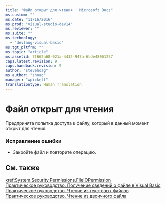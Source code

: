 ```yaml
---
title: "Файл открыт для чтения | Microsoft Docs"
ms.custom: ""
ms.date: "11/16/2016"
ms.prod: "visual-studio-dev14"
ms.reviewer: ""
ms.suite: ""
ms.technology: 
  - "devlang-visual-basic"
ms.tgt_pltfrm: ""
ms.topic: "article"
ms.assetid: 7f662a68-021a-4432-947a-6bde48061257
caps.latest.revision: 9
caps.handback.revision: 9
author: "stevehoag"
ms.author: "shoag"
manager: "wpickett"
translationtype: Human Translation
---
```

# Файл открыт для чтения
Предпринята попытка доступа к файлу, который в данный момент открыт для чтения.  
  
### Исправление ошибки  
  
-   Закройте файл и повторите операцию.  
  
## См. также  
 <xref:System.Security.Permissions.FileIOPermission>   
 [Практическое руководство. Получение сведений о файле в Visual Basic](http://msdn.microsoft.com/ru-ru/ca0720ec-f40e-4c11-9748-0ce1685c78f0)   
 [Практическое руководство. Чтение из текстовых файлов](../../visual-basic/developing-apps/programming/drives-directories-files/how-to-read-from-text-files.md)   
 [Практическое руководство. Чтение из двоичного файла](../../visual-basic/developing-apps/programming/drives-directories-files/how-to-read-from-binary-files.md)